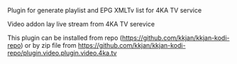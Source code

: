 Plugin for generate playlist and EPG XMLTv list for 4KA TV service

Video addon lay live stream from 4KA TV serevice

This plugin can be installed from repo (https://github.com/kkjan/kkjan-kodi-repo) or by zip file from https://github.com/kkjan/kkjan-kodi-repo/plugin.video.plugin.video.4ka.tv